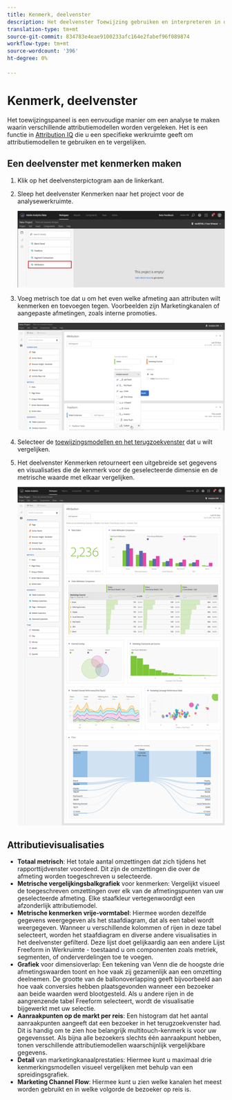 ```yaml
---
title: Kenmerk, deelvenster
description: Het deelvenster Toewijzing gebruiken en interpreteren in de analysewerkruimte.
translation-type: tm+mt
source-git-commit: 834783e4eae9100233afc164e2fabef96f089874
workflow-type: tm+mt
source-wordcount: '396'
ht-degree: 0%

---
```



# Kenmerk, deelvenster

Het toewijzingspaneel is een eenvoudige manier om een analyse te maken waarin verschillende attributiemodellen worden vergeleken. Het is een functie in [Attribution IQ](../attribution/overview.md) die u een specifieke werkruimte geeft om attributiemodellen te gebruiken en te vergelijken.

## Een deelvenster met kenmerken maken

1. Klik op het deelvensterpictogram aan de linkerkant.
1. Sleep het deelvenster Kenmerken naar het project voor de analysewerkruimte.

   ![Nieuw deelvenster voor kenmerken](assets/Attribution_Panel_1.png)

1. Voeg metrisch toe dat u om het even welke afmeting aan attributen wilt kenmerken en toevoegen tegen. Voorbeelden zijn Marketingkanalen of aangepaste afmetingen, zoals interne promoties.

   ![Dimensie en metrisch selecteren](assets/attribution_panel2.png)

1. Selecteer de [toewijzingsmodellen en het terugzoekvenster](../attribution/models.md) dat u wilt vergelijken.

1. Het deelvenster Kenmerken retourneert een uitgebreide set gegevens en visualisaties die de kenmerk voor de geselecteerde dimensie en de metrische waarde met elkaar vergelijken.

   ![Attributievisualisaties](assets/attr_panel_vizs.png)

## Attributievisualisaties

* **Totaal metrisch**: Het totale aantal omzettingen dat zich tijdens het rapporttijdvenster voordeed. Dit zijn de omzettingen die over de afmeting worden toegeschreven u selecteerde.
* **Metrische vergelijkingsbalkgrafiek** voor kenmerken: Vergelijkt visueel de toegeschreven omzettingen over elk van de afmetingspunten van uw geselecteerde afmeting. Elke staafkleur vertegenwoordigt een afzonderlijk attributiemodel.
* **Metrische kenmerken vrije-vormtabel**: Hiermee worden dezelfde gegevens weergegeven als het staafdiagram, dat als een tabel wordt weergegeven. Wanneer u verschillende kolommen of rijen in deze tabel selecteert, worden het staafdiagram en diverse andere visualisaties in het deelvenster gefilterd. Deze lijst doet gelijkaardig aan een andere Lijst Freeform in Werkruimte - toestaand u om componenten zoals metriek, segmenten, of onderverdelingen toe te voegen.
* **Grafiek** voor dimensioverlap: Een tekening van Venn die de hoogste drie afmetingswaarden toont en hoe vaak zij gezamenlijk aan een omzetting deelnemen. De grootte van de ballonoverlapping geeft bijvoorbeeld aan hoe vaak conversies hebben plaatsgevonden wanneer een bezoeker aan beide waarden werd blootgesteld. Als u andere rijen in de aangrenzende tabel Freeform selecteert, wordt de visualisatie bijgewerkt met uw selectie.
* **Aanraakpunten op de markt per reis**: Een histogram dat het aantal aanraakpunten aangeeft dat een bezoeker in het terugzoekvenster had. Dit is handig om te zien hoe belangrijk multitouch-kenmerk is voor uw gegevensset. Als bijna alle bezoekers slechts één aanraakpunt hebben, tonen verschillende attributiemodellen waarschijnlijk vergelijkbare gegevens.
* **Detail** van marketingkanaalprestaties: Hiermee kunt u maximaal drie kenmerkingsmodellen visueel vergelijken met behulp van een spreidingsgrafiek.
* **Marketing Channel Flow**: Hiermee kunt u zien welke kanalen het meest worden gebruikt en in welke volgorde de bezoeker op reis is.

